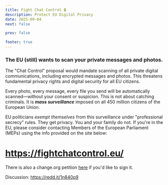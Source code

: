 ```yaml
---
title: Fight Chat Control 🔒
description: Protect EU Digital Privacy
date: 2025-09-04
next: false

prev: false

footer: true
---
```


<Post authors="" />

### The EU (still) wants to scan your private messages and photos.

The "Chat Control" proposal would mandate scanning of all private digital communications, including encrypted messages and photos. This threatens fundamental privacy rights and digital security for all EU citizens. 

Every photo, every message, every file you send will be automatically scanned—without your consent or suspicion. This is not about catching criminals. It is ***mass surveillance*** imposed on all 450 million citizens of the European Union. 

EU politicians *exempt themselves* from this surveillance under "professional secrecy" rules. They get privacy. You and your family do not. If you're in the EU, please consider contacting Members of the European Parliament (MEPs) using the info provided on the site below: 

# https://fightchatcontrol.eu/

There is also a change.org petition [here](https://stopchatcontrol.eu/) if you'd like to sign it.

Discussion: https://redd.it/1n840p9
